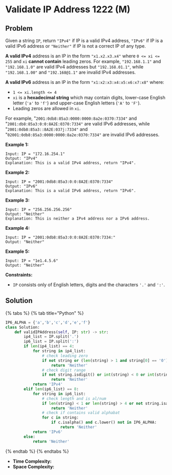 # Validate IP Address 1222 \(M\)

## Problem

Given a string `IP`, return `"IPv4"` if IP is a valid IPv4 address, `"IPv6"` if IP is a valid IPv6 address or `"Neither"` if IP is not a correct IP of any type.

**A valid IPv4** address is an IP in the form `"x1.x2.x3.x4"` where `0 <= xi <= 255` and `xi` **cannot contain** leading zeros. For example, `"192.168.1.1"` and `"192.168.1.0"` are valid IPv4 addresses but `"192.168.01.1"`, while `"192.168.1.00"` and `"192.168@1.1"` are invalid IPv4 addresses.

**A valid IPv6** address is an IP in the form `"x1:x2:x3:x4:x5:x6:x7:x8"` where:

* `1 <= xi.length <= 4`
* `xi` is a **hexadecimal string** which may contain digits, lower-case English letter \(`'a'` to `'f'`\) and upper-case English letters \(`'A'` to `'F'`\).
* Leading zeros are allowed in `xi`.

For example, "`2001:0db8:85a3:0000:0000:8a2e:0370:7334"` and "`2001:db8:85a3:0:0:8A2E:0370:7334"` are valid IPv6 addresses, while "`2001:0db8:85a3::8A2E:037j:7334"` and "`02001:0db8:85a3:0000:0000:8a2e:0370:7334"` are invalid IPv6 addresses.

**Example 1:**

```text
Input: IP = "172.16.254.1"
Output: "IPv4"
Explanation: This is a valid IPv4 address, return "IPv4".
```

**Example 2:**

```text
Input: IP = "2001:0db8:85a3:0:0:8A2E:0370:7334"
Output: "IPv6"
Explanation: This is a valid IPv6 address, return "IPv6".
```

**Example 3:**

```text
Input: IP = "256.256.256.256"
Output: "Neither"
Explanation: This is neither a IPv4 address nor a IPv6 address.
```

**Example 4:**

```text
Input: IP = "2001:0db8:85a3:0:0:8A2E:0370:7334:"
Output: "Neither"
```

**Example 5:**

```text
Input: IP = "1e1.4.5.6"
Output: "Neither"
```

**Constraints:**

* `IP` consists only of English letters, digits and the characters `'.'` and `':'`.

## Solution

{% tabs %}
{% tab title="Python" %}
```python
IP6_ALPHA = {'a','b','c','d','e','f'}
class Solution:
    def validIPAddress(self, IP: str) -> str:
        ip4_list = IP.split('.')
        ip6_list = IP.split(':')
        if len(ip4_list) == 4:
            for string in ip4_list:
                # check leading zero
                if not string or (len(string) > 1 and string[0] == '0'):
                    return 'Neither'
                # check digit range
                if not string.isdigit() or int(string) < 0 or int(string) > 255:
                    return 'Neither'
            return 'IPv4'
        elif len(ip6_list) == 8:
            for string in ip6_list:
                # check length and is al/num
                if len(string) < 1 or len(string) > 4 or not string.isalnum():
                    return 'Neither'
                # check if contains valid alphabat
                for c in string:
                    if c.isalpha() and c.lower() not in IP6_ALPHA:
                        return 'Neither'
            return 'IPv6'
        else:
            return 'Neither'
```
{% endtab %}
{% endtabs %}

* **Time Complexity:** 
* **Space Complexity:**

